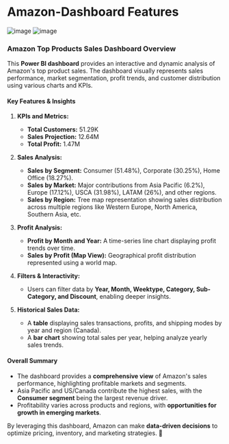 # Amazon-Dashboard Features

![image](https://github.com/user-attachments/assets/a4b85b32-f9f2-44a2-b69a-cb7daf0d64ea)
![image](https://github.com/user-attachments/assets/e1f84753-e851-4aac-8be0-0ace3efab85c)

### **Amazon Top Products Sales Dashboard Overview**  

This **Power BI dashboard** provides an interactive and dynamic analysis of Amazon's top product sales. The dashboard visually represents sales performance, market segmentation, profit trends, and customer distribution using various charts and KPIs.

#### **Key Features & Insights**  
1. **KPIs and Metrics:**  
   - **Total Customers:** 51.29K  
   - **Sales Projection:** 12.64M  
   - **Total Profit:** 1.47M  

2. **Sales Analysis:**  
   - **Sales by Segment:** Consumer (51.48%), Corporate (30.25%), Home Office (18.27%).  
   - **Sales by Market:** Major contributions from Asia Pacific (6.2%), Europe (17.12%), USCA (31.98%), LATAM (26%), and other regions.  
   - **Sales by Region:** Tree map representation showing sales distribution across multiple regions like Western Europe, North America, Southern Asia, etc.  

3. **Profit Analysis:**  
   - **Profit by Month and Year:** A time-series line chart displaying profit trends over time.  
   - **Sales by Profit (Map View):** Geographical profit distribution represented using a world map.  

4. **Filters & Interactivity:**  
   - Users can filter data by **Year, Month, Weektype, Category, Sub-Category, and Discount**, enabling deeper insights.  

5. **Historical Sales Data:**  
   - A **table** displaying sales transactions, profits, and shipping modes by year and region (Canada).  
   - A **bar chart** showing total sales per year, helping analyze yearly sales trends.  

#### **Overall Summary**  
- The dashboard provides a **comprehensive view** of Amazon's sales performance, highlighting profitable markets and segments.  
- Asia Pacific and US/Canada contribute the highest sales, with the **Consumer segment** being the largest revenue driver.  
- Profitability varies across products and regions, with **opportunities for growth in emerging markets**.  

By leveraging this dashboard, Amazon can make **data-driven decisions** to optimize pricing, inventory, and marketing strategies. 🚀
